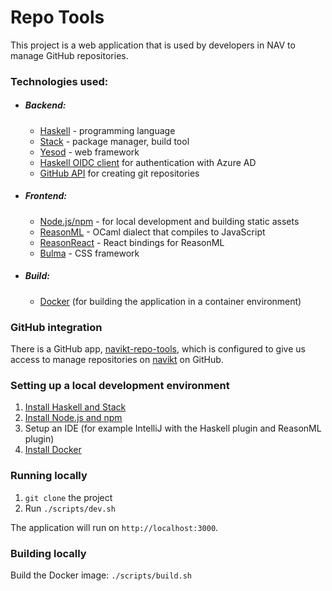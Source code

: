 # Repo Tools

This project is a web application that is used by developers in NAV to manage GitHub repositories.

### Technologies used:

- ##### Backend:
    - [Haskell](https://www.haskell.org/) - programming language
    - [Stack](https://haskellstack.org/) - package manager, build tool
    - [Yesod](https://www.yesodweb.com/) - web framework
    - [Haskell OIDC client](https://github.com/krdlab/haskell-oidc-client) for authentication with Azure AD
    - [GitHub API](https://developer.github.com/v3/) for creating git repositories

- ##### Frontend:
    - [Node.js/npm](https://nodejs.org/en/) - for local development and building static assets
    - [ReasonML](https://reasonml.github.io/) - OCaml dialect that compiles to JavaScript
    - [ReasonReact](https://reasonml.github.io/reason-react/) - React bindings for ReasonML
    - [Bulma](https://bulma.io/) - CSS framework

- ##### Build:
    - [Docker](https://www.docker.com/) (for building the application in a container environment)

### GitHub integration

There is a GitHub app, [navikt-repo-tools](https://github.com/apps/navikt-repo-tools/), which
is configured to give us access to manage repositories on [navikt](https://github.com/navikt) on GitHub.

### Setting up a local development environment

1) [Install Haskell and Stack](https://docs.haskellstack.org/en/stable/README/)
2) [Install Node.js and npm](https://nodejs.org/en/)
3) Setup an IDE (for example IntelliJ with the Haskell plugin and ReasonML plugin)
4) [Install Docker](https://www.docker.com/get-started)

### Running locally

1) `git clone` the project
2) Run `./scripts/dev.sh`

The application will run on `http://localhost:3000`.

### Building locally

Build the Docker image: `./scripts/build.sh`
